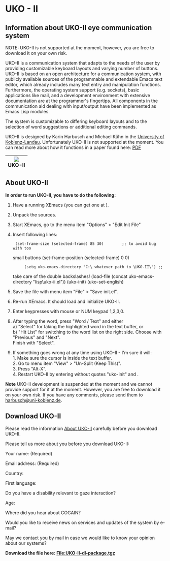 

# UKO - II

##  Information about UKO-II eye communication system 

NOTE: UKO-II is not supported at the moment, however, you are free to download it on your own risk. 

UKO-II is a communication system that adapts to the needs of the user by providing customizable keyboard layouts and varying number of buttons. UKO-II is based on an open architecture for a communication system, with publicly available sources of the programmable and extendable Emacs text editor, which already includes many text entry and manipulation functions. Furthermore, the operating system support (e.g. sockets), basic applications like mail, and a development environment with extensive documentation are at the programmer's fingertips. All components in the communication aid dealing with input/output have been implemented as Emacs Lisp modules. 

The system is customizable to differing keyboard layouts and to the selection of word suggestions or additional editing commands. 

UKO-II is designed by Karin Harbusch and Michael Kühn in the [University of Koblenz-Landau][3]. Unfortunately UKO-II is not supported at the moment. You can read more about how it functions in a paper found here: [PDF][4]

|![][1]<br>UKO-II<br>|
|---|




##  About UKO-II 

**In order to run UKO-II, you have to do the following:**  

1. Have a running XEmacs (you can get one at ). 
2. Unpack the sources. 
3. Start XEmacs, go to the menu item "Options" > "Edit Init File" 
4. Insert following lines:  

    
    
        (set-frame-size (selected-frame) 85 30)        ;; to avoid bug with too
    small buttons
        (set-frame-position (selected-frame) 0 0)
    
    
            (setq uko-emacs-directory "C:\ whatever path to \UKO-II\") ;;
    take care of the double backslashes!
            (load-file (concat uko-emacs-directory "lisp\uko-ii.el"))
            (uko-init)
        (uko-set-english)
    

1. Save the file with menu item "File" > "Save init.el". 
2. Re-run XEmacs. It should load and initialize UKO-II. 
3. Enter keypresses with mouse or NUM keypad 1,2,3,0. 
4. After typing the word, press "Word / Text" and either  
a) "Select" for taking the highlighted word in the text buffer, or  
b) "Hit List" for switching to the word list on the right side. Choose with "Previous" and "Next".  
Finish with "Select". 
5. If something goes wrong at any time using UKO-II - I'm sure it will:  
1\. Make sure the cursor is inside the text buffer.  
2\. Go to menu item "View" > "Un-Split (Keep This)".  
3\. Press "Alt-X".  
4\. Restart UKO-II by entering without quotes "uko-init" and .  

**Note** UKO-II development is suspended at the moment and we cannot provide support for it at the moment. However, you are free to download it on your own risk. If you have any comments, please send them to [harbusch@uni-koblenz.de][5]. 

##  Download UKO-II 

Please read the information [About UKO-II][6] carefully before you download UKO-II. 

Please tell us more about you before you download UKO-II: 

Your name: (Required) 

Email address: (Required) 

Country: 

First language: 

Do you have a disability relevant to gaze interaction? 

Age: 

Where did you hear about COGAIN? 

Would you like to receive news on services and updates of the system by e-mail? 

May we contact you by mail in case we would like to know your opinion about our systems? 

  
**Download the file here: [File:UKO-II-dl-package.tgz][7]**

[1]: http://wiki.cogain.org/images/thumb/5/57/UKO-II.jpg/180px-UKO-II.jpg
[2]: http://wiki.cogain.org/skins/common/images/magnify-clip.png
[3]: http://www.uni-koblenz-landau.de/
[4]: http://www.uni-koblenz.de/~harbusch/harbusch-kuehn-eacl2003.pdf
[5]: mailto:harbusch%40uni-koblenz.de
[6]: http://wiki.cogain.org#About_UKO-II
[7]: http://wiki.cogain.org/index.php/File%3AUKO-II-dl-package.tgz "File:UKO-II-dl-package.tgz"

  
<!--stackedit_data:
eyJoaXN0b3J5IjpbMTI0MTMzMDM0MiwtMTc5MjA1NDEzN119
-->